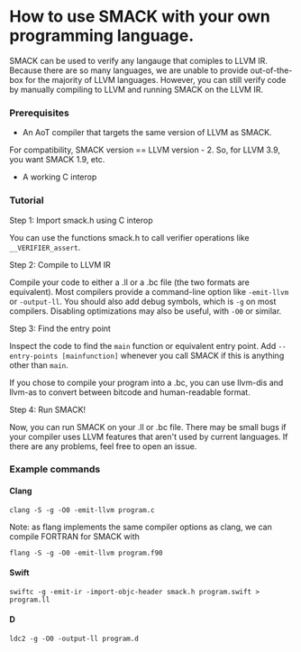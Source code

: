 
# How to use SMACK with your own programming language.

SMACK can be used to verify any langauge that comiples to LLVM IR. Because there are so many languages, we are unable to provide out-of-the-box for the majority of LLVM languages. However, you can still verify code by manually compiling to LLVM and running SMACK on the LLVM IR.

### Prerequisites

- An AoT compiler that targets the same version of LLVM as SMACK.
 
For compatibility, SMACK version == LLVM version - 2. So, for LLVM 3.9, you want SMACK 1.9, etc.

- A working C interop

### Tutorial

Step 1: Import smack.h using C interop

You can use the functions smack.h to call verifier operations like `__VERIFIER_assert`.

Step 2: Compile to LLVM IR

Compile your code to either a .ll or a .bc file (the two formats are equivalent). Most compilers provide a command-line option like `-emit-llvm` or `-output-ll`. You should also add debug symbols, which is `-g` on most compilers. Disabling optimizations may also be useful, with `-O0` or similar.

Step 3: Find the entry point

Inspect the code to find the `main` function or equivalent entry point. Add `--entry-points [mainfunction]` whenever you call SMACK if this is anything other than `main`.

If you chose to compile your program into a .bc, you can use llvm-dis and llvm-as to convert between bitcode and human-readable format.

Step 4: Run SMACK!

Now, you can run SMACK on your .ll or .bc file. There may be small bugs if your compiler uses LLVM features that aren't used by current languages. If there are any problems, feel free to open an issue. 

### Example commands

#### Clang

`clang -S -g -O0 -emit-llvm program.c`

Note: as flang implements the same compiler options as clang, we can compile FORTRAN for SMACK with  

`flang -S -g -O0 -emit-llvm program.f90`

#### Swift

`swiftc -g -emit-ir -import-objc-header smack.h program.swift > program.ll`

#### D

`ldc2 -g -O0 -output-ll program.d`
